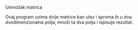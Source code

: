 Umnožak matrica

Ovaj program uzima dvije matrice kao ulaz i sproma ih u dva dvodimenzionalna polja, množi ta dva polja i ispisuje rezultat.
